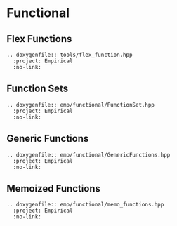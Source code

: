 # Functional

## Flex Functions

```{eval-rst}
.. doxygenfile:: tools/flex_function.hpp
  :project: Empirical
  :no-link:   
```

## Function Sets

```{eval-rst}
.. doxygenfile:: emp/functional/FunctionSet.hpp
  :project: Empirical
  :no-link:   
```

## Generic Functions

```{eval-rst}
.. doxygenfile:: emp/functional/GenericFunctions.hpp
  :project: Empirical
  :no-link:   
```

## Memoized Functions

```{eval-rst}
.. doxygenfile:: emp/functional/memo_functions.hpp
  :project: Empirical
  :no-link:   
```
